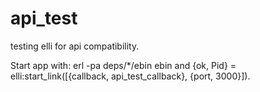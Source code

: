 api_test
========

testing elli for api compatibility.

Start app with:
erl -pa deps/*/ebin ebin
and 
{ok, Pid} = elli:start_link([{callback, api_test_callback}, {port, 3000}]).
